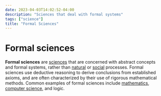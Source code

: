 ```yaml
---
date: 2023-04-03T14:02:52-04:00
description: "Sciences that deal with formal systems"
tags: ["science"]
title: "Formal Sciences"
---
```


# Formal sciences

**Formal sciences** are [sciences](science.md) that are concerned with abstract concepts and formal systems, rather than [natural](natural-sciences.md) or [social](social-sciences.md) processes. Formal sciences use deductive reasoning to derive conclusions from established axioms, and are often characterized by their use of rigorous mathematical methods. Common examples of formal sciences include [mathematics](math.md), [computer science](computer-science.md), and logic.
